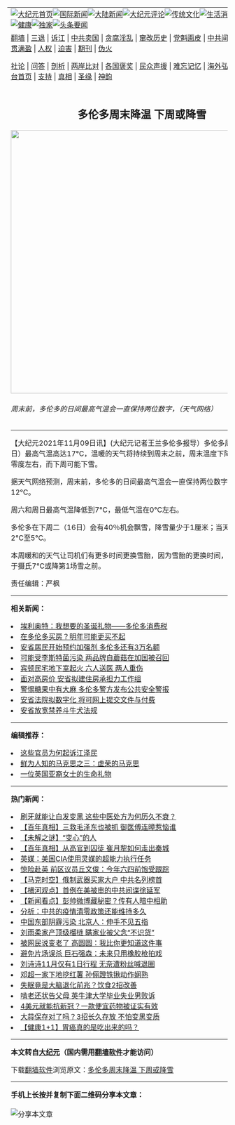 <a name="1" id="1" target="_blank"></a><span id="1"></span>
<table align=center border="0"><tr><td colspan="2" VALIGN=TOP><a href="https://github.com/mctenj3041/djy/blob/master/gb/nf1351518.md#1"><img src="https://raw.githubusercontent.com/mctenj3041/www/master/t/djy/1.jpg" title="大纪元首页" alt="大纪元首页"></a><a href="https://github.com/mctenj3041/djy/blob/master/gb/n24hr.md#1"><img src="https://raw.githubusercontent.com/mctenj3041/www/master/t/djy/3.jpg" title="国际新闻" alt="国际新闻"></a><a href="https://github.com/mctenj3041/djy/blob/master/gb/nsc413.md#1"><img src="https://raw.githubusercontent.com/mctenj3041/www/master/t/djy/4.jpg" title="大陆新闻" alt="大陆新闻"></a><a href="https://github.com/mctenj3041/djy/blob/master/gb/news392.md#1"><img src="https://raw.githubusercontent.com/mctenj3041/www/master/t/djy/5.jpg" title="大纪元评论" alt="大纪元评论"></a><a href="https://github.com/mctenj3041/djy/blob/master/gb/news2007.md#1"><img src="https://raw.githubusercontent.com/mctenj3041/www/master/t/djy/6.jpg" title="传统文化" alt="传统文化"></a><a href="https://github.com/mctenj3041/djy/blob/master/gb/news2008.md#1"><img src="https://raw.githubusercontent.com/mctenj3041/www/master/t/djy/7.jpg" title="生活消费" alt="生活消费"></a><a href="https://github.com/mctenj3041/djy/blob/master/gb/ncyule.md#1"><img src="https://raw.githubusercontent.com/mctenj3041/www/master/t/djy/8.jpg" title="娱乐休闲" alt="娱乐休闲"></a><a href="https://github.com/mctenj3041/djy/blob/master/gb/nsc1002.md#1"><img src="https://raw.githubusercontent.com/mctenj3041/www/master/t/djy/9.jpg" title="健康" alt="健康"></a><a href="https://github.com/mctenj3041/djy/blob/master/gb/nf6092.md#1"><img src="https://raw.githubusercontent.com/mctenj3041/www/master/t/djy/10a.jpg" title="独家" alt="独家"></a><a href="https://github.com/mctenj3041/djy/blob/master/gb/nf4514.md#1"><img src="https://raw.githubusercontent.com/mctenj3041/www/master/t/djy/12a.jpg" title="头条要闻" alt="头条要闻"></a></td></tr>
<tr><td colspan="2" VALIGN=TOP><a target="_blank" href="https://github.com/mctenj3041/www/blob/master/README.md?zsrh#1">翻墙</a> | <a target="_blank" href="https://github.com/mctenj3041/djy/blob/master/gb/nf5657.md#1">三退</a> | <a target="_blank" href="https://github.com/mctenj3041/djy/blob/master/gb/nf6124.md#1">诉江</a> | <a target="_blank" href="https://github.com/mctenj3041/djy/blob/master/gb/nf1176117.md#1">中共卖国</a> | <a target="_blank" href="https://github.com/mctenj3041/djy/blob/master/gb/nf5773.md#1">贪腐淫乱</a> | <a target="_blank" href="https://github.com/mctenj3041/djy/blob/master/gb/nf1176115.md#1">窜改历史</a> | <a target="_blank" href="https://github.com/mctenj3041/djy/blob/master/gb/nf1176107.md#1">党魁画皮</a> | <a target="_blank" href="https://github.com/mctenj3041/djy/blob/master/gb/nf1320400.md#1">中共间谍</a> | <a target="_blank" href="https://github.com/mctenj3041/djy/blob/master/gb/nf1176114.md#1">破坏传统</a> | <a target="_blank" href="https://github.com/mctenj3041/ntdtv/blob/master/gb/prog447_1.md#1">恶贯满盈</a> | <a target="_blank" href="https://github.com/mctenj3041/djy/blob/master/gb/ncid278.md#1">人权</a> | <a target="_blank" href="https://github.com/mctenj3041/djy/blob/master/gb/nf1176111.md#1">迫害</a> | <a target="_blank" href="https://gitlab.com/szzdlab/mh-qikan/blob/master/README.md#1">期刊</a> | <a target="_blank" href="https://github.com/mctenj3041/djy/blob/master/gb/nf5562.md#1">伪火</a></p><p><a target="_blank" href="https://github.com/mctenj3041/djy/blob/master/gb/9p.md#1">社论</a> | <a target="_blank" href="https://github.com/mctenj3041/djy/blob/master/gb/nf4378.md#1">问答</a> | <a target="_blank" href="https://github.com/mctenj3041/djy/blob/master/gb/nf5792.md#1">剖析</a> | <a target="_blank" href="https://github.com/mctenj3041/djy/blob/master/gb/nf5735.md#1">两岸比对</a> | <a target="_blank" href="https://github.com/mctenj3041/djy/blob/master/gb/nf6119.md#1">各国褒奖</a> | <a target="_blank" href="https://github.com/mctenj3041/djy/blob/master/gb/nf6120.md#1">民众声援</a> | <a target="_blank" href="https://github.com/mctenj3041/djy/blob/master/gb/nf1188594.md#1">难忘记忆</a> | <a target="_blank" href="https://github.com/mctenj3041/djy/blob/master/gb/nf3180.md#1">海外弘传</a> | <a target="_blank" href="https://github.com/mctenj3041/djy/blob/master/gb/nf5410.md#1">万人上访</a> | <a target="_blank" href="https://github.com/mctenj3041/www/blob/master/README.md?zsrh#1">平台首页</a> | <a target="_blank" href="https://github.com/mctenj3041/djy/blob/master/gb/nf4386.md#1">支持</a> | <a target="_blank" href="https://github.com/mctenj3041/djy/blob/master/gb/nf4389.md#1">真相</a> | <a target="_blank" href="https://github.com/mctenj3041/djy/blob/master/gb/nf5790.md#1">圣缘</a> | <a target="_blank" href="https://github.com/mctenj3041/djy/blob/master/gb/nf4786.md#1">神韵</a></td></tr>
<tr><td VALIGN=TOP width="626"><h2 align=center>多伦多周末降温 下周或降雪</h2>
<img width="600" src="https://i.epochtimes.com/assets/uploads/2021/11/id13363061-Capture-600x400.jpg" />
<h6>周末前，多伦多的日间最高气温会一直保持两位数字，（天气网络）
</h6>
<hr>
<p>【大纪元2021年11月09日讯】(大纪元记者王兰<ahref="https://github.com/mctenj3041/djy/blob/master/gb/tag/%E5%A4%9A%E4%BC%A6%E5%A4%9A.md#1">多伦多</a>报导）多伦多周一（11月8日）最高<ahref="https://github.com/mctenj3041/djy/blob/master/gb/tag/%E6%B0%94%E6%B8%A9.md#1">气温</a>高达17℃，温暖的天气将持续到周末之前，周末温度下降，最低气温在零度左右，而下周可能下雪。</p>
<p>据天气网络预测，周末前，<ahref="https://github.com/mctenj3041/djy/blob/master/gb/tag/%E5%A4%9A%E4%BC%A6%E5%A4%9A.md#1">多伦多</a>的日间最高<ahref="https://github.com/mctenj3041/djy/blob/master/gb/tag/%E6%B0%94%E6%B8%A9.md#1">气温</a>会一直保持两位数字，平均气温约12℃。</p>
<p>周六和周日最高气温降低到7℃，最低气温在0℃左右。</p>
<p>多伦多在下周二（16日）会有40％机会飘雪，降雪量少于1厘米；当天的气温将介乎2℃至5℃。</p>
<p>本周暖和的天气让司机们有更多时间更换雪胎，因为雪胎的更换时间，最佳是气温低于摄氏7℃或降第1场雪之前。</p>
<p>责任编辑：严枫</p>

<hr>


<strong>相关新闻：</strong>
<li><a href="https://github.com/mctenj3041/djy/blob/master/gb/16/12/20/n8611891.md#1">埃利奥特：我想要的圣诞礼物——多伦多消费税</a></li>
<li><a href="https://github.com/mctenj3041/djy/blob/master/gb/16/12/28/n8640827.md#1">在多伦多买房？明年可能更买不起</a></li>
<li><a href="https://github.com/mctenj3041/djy/blob/master/gb/21/11/8/n13360770.md#1">安省居民开始预约加强剂 多伦多还有3万名额</a></li>
<li><a href="https://github.com/mctenj3041/djy/blob/master/gb/21/11/8/n13362952.md#1">可能受李斯特菌污染 两品牌白蘑菇在加国被召回</a></li>
<li><a href="https://github.com/mctenj3041/djy/blob/master/gb/21/11/8/n13360850.md#1">宾顿民宅地下室起火 六人送医 两人重伤</a></li>
<li><a href="https://github.com/mctenj3041/djy/blob/master/gb/21/11/8/n13360482.md#1">面对高房价 安省拟建住房承担力工作组</a></li>
<li><a href="https://github.com/mctenj3041/djy/blob/master/gb/21/11/7/n13360140.md#1">警惕糖果中有大麻  多伦多警方发布公共安全警报</a></li>
<li><a href="https://github.com/mctenj3041/djy/blob/master/gb/21/11/7/n13360063.md#1">安省法院拟数字化 将可网上提交文件与付费</a></li>
<li><a href="https://github.com/mctenj3041/djy/blob/master/gb/21/11/7/n13360000.md#1">安省放宽禁养斗牛犬法规</a></li>
<hr>


<strong>编辑推荐：</strong>
<li><a href="https://github.com/upjkzu3674/djy/blob/master/gb/18/8/28/n10672014.md?dfh#1" target="_blank">这些官员为何起诉江泽民</a></li><li><a href="https://github.com/tsiac2612/djy/blob/master/gb/10/7/14/n2965989.md#1" target="_blank">鲜为人知的马克思之三：虚荣的马克思</a></li><li><a href="https://github.com/tsiac2612/djy/blob/master/gb/17/4/28/n9085516.md#1" target="_blank">一位英国亚裔女士的生命礼物</a></li>
<hr>

<strong>热门新闻：</strong>
<li><a href="https://github.com/mctenj3041/djy/blob/master/gb/21/10/31/n13342805.md#1">刷牙就能让白发变黑  这些中医处方为何历久不衰？</a></li>
<li><a href="https://github.com/mctenj3041/djy/blob/master/gb/21/11/4/n13354142.md#1">【百年真相】三救毛泽东也被抓 御医傅连暲惹恼谁</a></li>
<li><a href="https://github.com/mctenj3041/djy/blob/master/gb/21/11/4/n13354107.md#1">【未解之谜】“变心”的人</a></li>
<li><a href="https://github.com/mctenj3041/djy/blob/master/gb/21/11/1/n13346265.md#1">【百年真相】从高官到囚徒 崔月犂如何走出秦城</a></li>
<li><a href="https://github.com/mctenj3041/djy/blob/master/gb/21/11/5/n13355398.md#1">英媒：美国CIA使用灵媒的超能力执行任务</a></li>
<li><a href="https://github.com/mctenj3041/djy/blob/master/gb/21/11/7/n13358644.md#1">惊险赴英 前区议员丘文俊：今年六四前饱受跟踪</a></li>
<li><a href="https://github.com/mctenj3041/djy/blob/master/gb/21/11/6/n13358025.md#1">【马克时空】俄制武器买家大户 中共名列榜首</a></li>
<li><a href="https://github.com/mctenj3041/djy/blob/master/gb/21/11/6/n13358506.md#1">【横河观点】首例在美被审的中共间谍徐延军</a></li>
<li><a href="https://github.com/mctenj3041/djy/blob/master/gb/21/11/5/n13356390.md#1">【新闻看点】彭帅微博藏秘密？传有人暗中相助</a></li>
<li><a href="https://github.com/mctenj3041/djy/blob/master/gb/21/11/6/n13357396.md#1">分析：中共的疫情清零政策还能维持多久</a></li>
<li><a href="https://github.com/mctenj3041/djy/blob/master/gb/21/11/5/n13356345.md#1">中国东部阴霾污染 北京人：伸手不见五指</a></li>
<li><a href="https://github.com/mctenj3041/djy/blob/master/gb/21/11/7/n13359226.md#1">刘雨柔家产顶级榴梿 瞒家业被父念“不识货”</a></li>
<li><a href="https://github.com/mctenj3041/djy/blob/master/gb/21/11/7/n13360233.md#1">被网民说变老了 高圆圆：我比你更知道这件事</a></li>
<li><a href="https://github.com/mctenj3041/djy/blob/master/gb/21/11/5/n13356841.md#1">避免片场误杀 巨石强森：未来只用橡胶枪拍戏</a></li>
<li><a href="https://github.com/mctenj3041/djy/blob/master/gb/21/11/5/n13356456.md#1">刘诗诗11月仅有1日行程 无奈遭粉丝喊退圈</a></li>
<li><a href="https://github.com/mctenj3041/djy/blob/master/gb/21/11/7/n13359933.md#1">邓超一家下地挖红薯 孙俪蹬铁锹动作娴熟</a></li>
<li><a href="https://github.com/mctenj3041/djy/blob/master/gb/21/11/6/n13357618.md#1">失眠竟是大脑退化前兆？饮食2招改善</a></li>
<li><a href="https://github.com/mctenj3041/djy/blob/master/gb/21/11/6/n13357565.md#1">啃老还状告父母 英牛津大学毕业失业男败诉</a></li>
<li><a href="https://github.com/mctenj3041/djy/blob/master/gb/21/11/5/n13356526.md#1">4美元就能抗新冠？一款便宜药物被证实有效</a></li>
<li><a href="https://github.com/mctenj3041/djy/blob/master/gb/21/11/5/n13354625.md#1">大蒜保存对了吗？3招长久存放 不怕变黑变质</a></li>
<li><a href="https://github.com/mctenj3041/djy/blob/master/gb/21/10/27/n13333602.md#1">【健康1+1】胃癌真的是吃出来的吗？</a></li>
<hr>

<strong>本文转自<a href="https://www.epochtimes.com">大纪元</a>（国内需用<a href="https://github.com/mctenj3041/www/blob/master/README.md#8">翻墙软件</a>才能访问）</strong><p>下载<a href="https://github.com/mctenj3041/www/blob/master/README.md#8">翻墙软件</a>浏览原文：<a href="https://www.epochtimes.com/gb/21/11/8/n13363051.htm">多伦多周末降温 下周或降雪</a></p><hr>

<strong>手机上长按并复制下面二维码分享本文章：</strong><br><br><img src="https://chart.apis.google.com/chart?cht=qr&chs=240x240&choe=UTF-8&chld=M|2&chl=https://github.com/mctenj3041/djy/blob/master/gb/21/11/8/n13363051.md%231" title="分享本文章"></td><td VALIGN=TOP><a href="https://github.com/mctenj3041/djy/blob/master/gb/16/1/21/n4622075.md?dfh#1" target="_blank"><img src="https://raw.githubusercontent.com/mctenj3041/djy/master/gb/300/wei-f1.jpg" title="中共的伪火骗局"  alt="中共的伪火骗局"></a><br><a href="https://github.com/mctenj3041/www/blob/master/README.md?dfh#9" target="_blank"><img src="https://raw.githubusercontent.com/mctenj3041/djy/master/gb/300/yong-h.jpg" title="永恒的见证"  alt="永恒的见证"></a><br><a href="https://github.com/mctenj3041/djy/blob/master/gb/13/9/29/n3974789.md?dfh#1" target="_blank"><img src="https://raw.githubusercontent.com/mctenj3041/djy/master/gb/300/shang-lnz.jpg" title="善良女子被中共投男牢"  alt="善良女子被中共投男牢"></a><br><a href="https://github.com/mctenj3041/djy/blob/master/gb/16/3/16/n4663449.md?dfh#1" target="_blank"><img src="https://raw.githubusercontent.com/mctenj3041/djy/master/gb/300/huo-z3.jpg" title="警卫目击活摘器官"  alt="警卫目击活摘器官"></a><br><a href="https://github.com/mctenj3041/djy/blob/master/gb/16/8/7/n8177641.md?dfh#1" target="_blank"><img src="https://raw.githubusercontent.com/mctenj3041/djy/master/gb/300/huo-z4.jpg" title="证人描述活摘恐怖"  alt="证人描述活摘恐怖"></a><br><a href="https://github.com/mctenj3041/djy/blob/master/gb/10/4/19/n2881569.md?dfh#1" target="_blank"><img src="https://raw.githubusercontent.com/mctenj3041/djy/master/gb/300/huo-z1.jpg" title="揭开活摘器官黑幕"  alt="揭开活摘器官黑幕"></a><br><a href="https://github.com/mctenj3041/djy/blob/master/gb/10/11/7/n3077476.md?dfh#1" target="_blank"><img src="https://raw.githubusercontent.com/mctenj3041/djy/master/gb/300/ma-ks.jpg" title="马克思的成魔之路"  alt="马克思的成魔之路"></a><br><a href="https://github.com/mctenj3041/djy/blob/master/gb/14/6/9/n4173977.md?dfh#1" target="_blank"><img src="https://raw.githubusercontent.com/mctenj3041/djy/master/gb/300/chang-zs.jpg" title="藏字石 蕴天机"  alt="藏字石 蕴天机"></a><br><a href="https://github.com/mctenj3041/djy/blob/master/gb/18/5/10/n10381511.md?dfh#1" target="_blank"><img src="https://raw.githubusercontent.com/mctenj3041/djy/master/gb/300/st1.jpg" title="关注三亿人三退"  alt="关注三亿人三退"></a><br><a href="https://github.com/mctenj3041/djy/blob/master/gb/18/3/21/n10237682.md?dfh#1" target="_blank"><img src="https://raw.githubusercontent.com/mctenj3041/djy/master/gb/300/jie-t.jpg" title="解体中共复兴中华"  alt="解体中共复兴中华"></a><br><a href="https://github.com/mctenj3041/djy/blob/master/gb/9/2/9/n2422991.md?dfh#1" target="_blank"><img src="https://raw.githubusercontent.com/mctenj3041/djy/master/gb/300/gao-zs.jpg" title="中共迫害良心律师"  alt="中共迫害良心律师"></a><br><a href="https://github.com/mctenj3041/djy/blob/master/gb/18/12/9/n10900044.md?dfh#1" target="_blank"><img src="https://raw.githubusercontent.com/mctenj3041/djy/master/gb/300/sj1.jpg" title="三百多万人举报江泽民"  alt="三百多万人举报江泽民"></a><br><a href="https://github.com/mctenj3041/djy/blob/master/gb/18/8/28/n10672014.md?dfh#1" target="_blank"><img src="https://raw.githubusercontent.com/mctenj3041/djy/master/gb/300/sj2.jpg" title="这些官员为何起诉江泽民"  alt="这些官员为何起诉江泽民"></a><br><a href="https://github.com/mctenj3041/djy/blob/master/gb/8/12/18/n2367165.md?dfh#1" target="_blank"><img src="https://raw.githubusercontent.com/mctenj3041/djy/master/gb/300/liangan.jpg" title="海峡两岸的强烈对比"  alt="海峡两岸的强烈对比"></a><br><a href="https://github.com/mctenj3041/djy/blob/master/gb/15/12/10/n4593139.md?dfh#1" target="_blank"><img src="https://raw.githubusercontent.com/mctenj3041/djy/master/gb/300/jia-ndzl.jpg" title="加拿大总理的贺信"  alt="加拿大总理的贺信"></a><br><a href="https://github.com/mctenj3041/djy/blob/master/gb/11/6/17/n3289382.md?dfh#1" target="_blank"><img src="https://raw.githubusercontent.com/mctenj3041/djy/master/gb/300/xiao-wd.jpg" title="探寻真相兼听则明"  alt="探寻真相兼听则明"></a><br><a href="https://github.com/mctenj3041/djy/blob/master/gb/18/10/27/n10812623.md?dfh#1" target="_blank"><img src="https://raw.githubusercontent.com/mctenj3041/djy/master/gb/300/yindu.jpg" title="印度媒体报道东方"  alt="印度媒体报道东方"></a><br><a href="https://github.com/mctenj3041/djy/blob/master/gb/18/6/9/n10469652.md?dfh#1" target="_blank"><img src="https://raw.githubusercontent.com/mctenj3041/djy/master/gb/300/xie-j.jpg" title="不一样的海外校园"  alt="不一样的海外校园"></a><br><a href="https://github.com/mctenj3041/djy/blob/master/gb/7/4/5/n1669415.md?dfh#1" target="_blank"><img src="https://raw.githubusercontent.com/mctenj3041/djy/master/gb/300/li-up.jpg" title="从大师到徒弟的传奇"  alt="从大师到徒弟的传奇"></a><br><a href="https://github.com/mctenj3041/djy/blob/master/gb/17/5/26/n9191512.md?dfh#1" target="_blank"><img src="https://raw.githubusercontent.com/mctenj3041/djy/master/gb/300/zfl2.jpg" title="亿万人与东方一本奇书"  alt="亿万人与东方一本奇书"></a><br><a href="https://github.com/mctenj3041/djy/blob/master/gb/13/11/27/n4020290.md?dfh#1" target="_blank"><img src="https://raw.githubusercontent.com/mctenj3041/djy/master/gb/300/zhen-h.jpg" title="大陆见不到的震撼场面"  alt="大陆见不到的震撼场面"></a><br><a href="https://github.com/mctenj3041/djy/blob/master/gb/15/7/17/n4482910.md?dfh#1" target="_blank"><img src="https://raw.githubusercontent.com/mctenj3041/djy/master/gb/300/dalu-sk.jpg" title="人心向善 大陆当初盛况"  alt="人心向善 大陆当初盛况"></a><br><a href="https://github.com/mctenj3041/djy/blob/master/gb/19/1/5/n10955468.md?dfh#1" target="_blank"><img src="https://raw.githubusercontent.com/mctenj3041/djy/master/gb/300/zfl1.jpg" title="追寻真理 这书讲什么"  alt="追寻真理 这书讲什么"></a><br><a href="https://github.com/mctenj3041/www/blob/master/README.md?dfh#1" target="_blank"><img src="https://raw.githubusercontent.com/mctenj3041/djy/master/gb/300/fq1.jpg" title="下载免费翻墙软件"  alt="下载免费翻墙软件"></a><br></td></tr></table>
